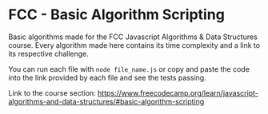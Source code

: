 # FCC - Basic Algorithm Scripting
Basic algorithms made for the FCC Javascript Algorithms &amp; Data Structures course.
Every algorithm made here contains its time complexity and a link to its respective challenge.

You can run each file with `node file_name.js` or copy and paste the code into the link provided by each file and see the tests passing.

Link to the course section:
https://www.freecodecamp.org/learn/javascript-algorithms-and-data-structures/#basic-algorithm-scripting
